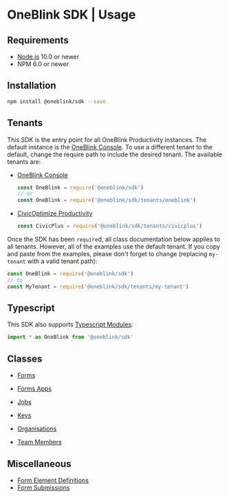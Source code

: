 # OneBlink SDK | Usage

## Requirements

- [Node.js](https://nodejs.org/) 10.0 or newer
- NPM 6.0 or newer

## Installation

```sh
npm install @oneblink/sdk --save
```

## Tenants

This SDK is the entry point for all OneBlink Productivity instances. The default instance is the [OneBlink Console](https://console.oneblink.io). To use a different tenant to the default, change the require path to include the desired tenant. The available tenants are:

- [OneBlink Console](https://console.oneblink.io)

  ```js
  const OneBlink = require('@oneblink/sdk')
  // or
  const OneBlink = require('@oneblink/sdk/tenants/oneblink')
  ```

- [CivicOptimize Productivity](https://console.transform.civicplus.com)

  ```js
  const CivicPlus = require('@oneblink/sdk/tenants/civicplus')
  ```

Once the SDK has been `require`d, all class documentation below applies to all tenants. However, all of the examples use the default tenant. If you copy and paste from the examples, please don't forget to change (replacing `my-tenant` with a valid tenant path):

```js
const OneBlink = require('@oneblink/sdk')
// to
const MyTenant = require('@oneblink/sdk/tenants/my-tenant')
```

## Typescript

This SDK also supports [Typescript Modules](https://www.typescriptlang.org/docs/handbook/modules.html):

```ts
import * as OneBlink from '@oneblink/sdk'
```

## Classes

- [Forms](./forms.md)

- [Forms Apps](./forms-apps.md)

- [Jobs](./jobs.md)

- [Keys](./keys.md)

- [Organisations](./organisations.md)

- [Team Members](./team-members.md)

## Miscellaneous

- [Form Element Definitions](./form-elements/README.md)
- [Form Submissions](./form-submissions.md)
